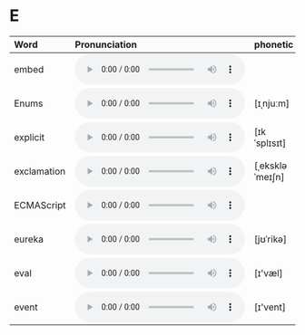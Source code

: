 
# E

| Word  | Pronunciation | phonetic |
| :-- | :-- | :-- |
| embed | <audio src="/awesome-pronunciation/public/audio/embed.mp3" controls="controls" controlslist="nodownload"></audio> |  |
| Enums | <audio src="/awesome-pronunciation/public/audio/Enums.mp3" controls="controls" controlslist="nodownload"></audio> | [ɪˌnjuːm] |
| explicit | <audio src="/awesome-pronunciation/public/audio/explicit.mp3" controls="controls" controlslist="nodownload"></audio> | [ɪkˈsplɪsɪt] |
| exclamation | <audio src="/awesome-pronunciation/public/audio/exclamation.mp3" controls="controls" controlslist="nodownload"></audio> | [ˌekskləˈmeɪʃn] |
| ECMAScript | <audio src="/awesome-pronunciation/public/audio/ECMAScript.mp3" controls="controls" controlslist="nodownload"></audio> |  |
| eureka | <audio src="/awesome-pronunciation/public/audio/eureka.mp3" controls="controls" controlslist="nodownload"></audio> | [jʊˈrikə] |
| eval | <audio src="/awesome-pronunciation/public/audio/eval.mp3" controls="controls" controlslist="nodownload"></audio> | [ɪ'væl] |
| event | <audio src="/awesome-pronunciation/public/audio/event.mp3" controls="controls" controlslist="nodownload"></audio> | [ɪ'vent] |
